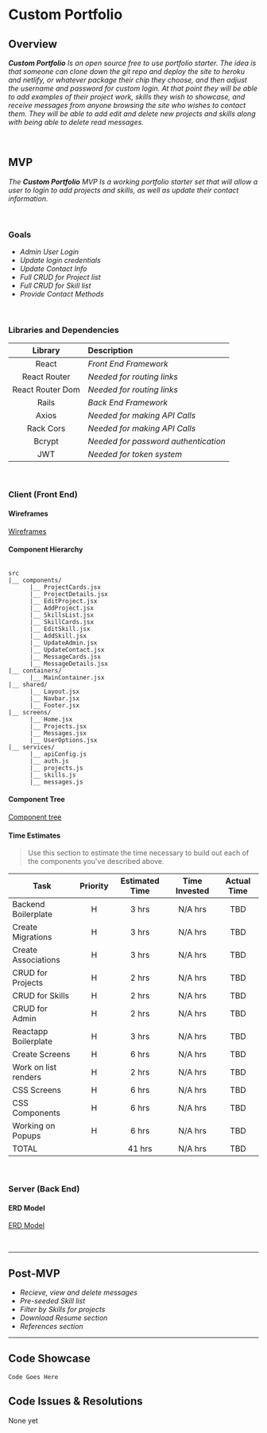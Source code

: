 # Custom Portfolio

## Overview

_**Custom Portfolio** Is an open source free to use portfolio starter. The idea is that someone can clone down the git repo and deploy the site to heroku and netlify, or whatever package their chip they choose, and then adjust the username and password for custom login. At that point they will be able to add examples of their project work, skills they wish to showcase, and receive messages from anyone browsing the site who wishes to contact them. They will be able to add edit and delete new projects and skills along with being able to delete read messages._


<br>

## MVP

_The **Custom Portfolio** MVP Is a working portfolio starter set that will allow a user to login to add projects and skills, as well as update their contact information._

<br>

### Goals

- _Admin User Login_
- _Update login credentials_
- _Update Contact Info_
- _Full CRUD for Project list_
- _Full CRUD for Skill list_
- _Provide Contact Methods_

<br>

### Libraries and Dependencies


|     Library      | Description                                |
| :--------------: | :----------------------------------------- |
|      React       | _Front End Framework_ |
|   React Router   | _Needed for routing links_ |
| React Router Dom | _Needed for routing links_  |
|       Rails      | _Back End Framework_ |
|       Axios      | _Needed for making API Calls_ |
|     Rack Cors    | _Needed for making API Calls_ |
|       Bcrypt     | _Needed for password authentication_ |
|        JWT       | _Needed for token system_ |

<br>

### Client (Front End)

#### Wireframes

[Wireframes](https://whimsical.com/custom-portfolio-wireframes-6jeAMoKDLw4T77Ar7aqwdw)

#### Component Hierarchy


``` structure

src
|__ components/
      |__ ProjectCards.jsx
      |__ ProjectDetails.jsx
      |__ EditProject.jsx
      |__ AddProject.jsx
      |__ SkillsList.jsx
      |__ SkillCards.jsx
      |__ EditSkill.jsx
      |__ AddSkill.jsx
      |__ UpdateAdmin.jsx
      |__ UpdateContact.jsx
      |__ MessageCards.jsx
      |__ MessageDetails.jsx
|__ containers/
      |__ MainContainer.jsx
|__ shared/
      |__ Layout.jsx
      |__ Navbar.jsx
      |__ Footer.jsx
|__ screens/
      |__ Home.jsx
      |__ Projects.jsx
      |__ Messages.jsx
      |__ UserOptions.jsx
|__ services/
      |__ apiConfig.js
      |__ auth.js
      |__ projects.js
      |__ skills.js
      |__ messages.js

```

#### Component Tree

[Component tree](https://whimsical.com/custom-portfolio-component-tree-73E1t7K2bZDzynCoEa6dvY)

#### Time Estimates

> Use this section to estimate the time necessary to build out each of the components you've described above.

| Task                | Priority | Estimated Time | Time Invested | Actual Time |
| ------------------- | :------: | :------------: | :-----------: | :---------: |
| Backend Boilerplate |    H     |     3 hrs      |    N/A hrs    |     TBD     |
| Create Migrations   |    H     |     3 hrs      |    N/A hrs    |     TBD     |
| Create Associations |    H     |     3 hrs      |    N/A hrs    |     TBD     |
| CRUD for Projects   |    H     |     2 hrs      |    N/A hrs    |     TBD     |
| CRUD for Skills     |    H     |     2 hrs      |    N/A hrs    |     TBD     |
| CRUD for Admin      |    H     |     2 hrs      |    N/A hrs    |     TBD     |
| Reactapp Boilerplate|    H     |     3 hrs      |    N/A hrs    |     TBD     |
| Create Screens      |    H     |     6 hrs      |    N/A hrs    |     TBD     |
| Work on list renders|    H     |     2 hrs      |    N/A hrs    |     TBD     |
| CSS Screens         |    H     |     6 hrs      |    N/A hrs    |     TBD     |
| CSS Components      |    H     |     6 hrs      |    N/A hrs    |     TBD     |
| Working on Popups   |    H     |     6 hrs      |    N/A hrs    |     TBD     |
| TOTAL               |          |     41 hrs     |    N/A hrs    |     TBD     |
<br>

### Server (Back End)

#### ERD Model

[ERD Model](https://whimsical.com/custom-portfolio-relational-Pb9LAbELZFAW5h25CF4wSJ)

<br>

***

## Post-MVP

- _Recieve, view and delete messages_
- _Pre-seeded Skill list_
- _Filter by Skills for projects_
- _Download Resume section_
- _References section_

***

## Code Showcase

```
Code Goes Here
```

## Code Issues & Resolutions

None yet
